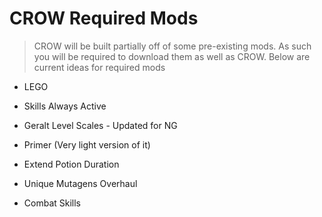 # CROW Required Mods

> CROW will be built partially off of some pre-existing mods. As such you will be required to download them as well as CROW. Below are current ideas for required mods

 - LEGO

 - Skills Always Active

 - Geralt Level Scales - Updated for NG

 - Primer (Very light version of it)

 - Extend Potion Duration

 - Unique Mutagens Overhaul

 - Combat Skills
